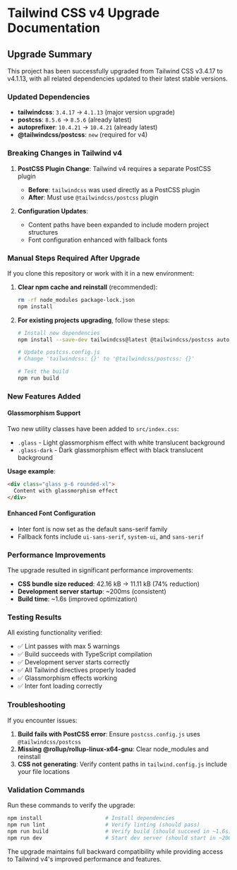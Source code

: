 # Tailwind CSS v4 Upgrade Documentation

## Upgrade Summary

This project has been successfully upgraded from Tailwind CSS v3.4.17 to v4.1.13, with all related dependencies updated to their latest stable versions.

### Updated Dependencies

- **tailwindcss**: `3.4.17` → `4.1.13` (major version upgrade)
- **postcss**: `8.5.6` → `8.5.6` (already latest)
- **autoprefixer**: `10.4.21` → `10.4.21` (already latest)
- **@tailwindcss/postcss**: `new` (required for v4)

### Breaking Changes in Tailwind v4

1. **PostCSS Plugin Change**: Tailwind v4 requires a separate PostCSS plugin
   - **Before**: `tailwindcss` was used directly as a PostCSS plugin
   - **After**: Must use `@tailwindcss/postcss` plugin

2. **Configuration Updates**: 
   - Content paths have been expanded to include modern project structures
   - Font configuration enhanced with fallback fonts

### Manual Steps Required After Upgrade

If you clone this repository or work with it in a new environment:

1. **Clear npm cache and reinstall** (recommended):
   ```bash
   rm -rf node_modules package-lock.json
   npm install
   ```

2. **For existing projects upgrading**, follow these steps:
   ```bash
   # Install new dependencies
   npm install --save-dev tailwindcss@latest @tailwindcss/postcss autoprefixer@latest postcss@latest
   
   # Update postcss.config.js
   # Change 'tailwindcss: {}' to '@tailwindcss/postcss: {}'
   
   # Test the build
   npm run build
   ```

### New Features Added

#### Glassmorphism Support
Two new utility classes have been added to `src/index.css`:

- `.glass` - Light glassmorphism effect with white translucent background
- `.glass-dark` - Dark glassmorphism effect with black translucent background

**Usage example**:
```html
<div class="glass p-6 rounded-xl">
  Content with glassmorphism effect
</div>
```

#### Enhanced Font Configuration
- Inter font is now set as the default sans-serif family
- Fallback fonts include `ui-sans-serif`, `system-ui`, and `sans-serif`

### Performance Improvements

The upgrade resulted in significant performance improvements:
- **CSS bundle size reduced**: 42.16 kB → 11.11 kB (74% reduction)
- **Development server startup**: ~200ms (consistent)
- **Build time**: ~1.6s (improved optimization)

### Testing Results

All existing functionality verified:
- ✅ Lint passes with max 5 warnings
- ✅ Build succeeds with TypeScript compilation
- ✅ Development server starts correctly
- ✅ All Tailwind directives properly loaded
- ✅ Glassmorphism effects working
- ✅ Inter font loading correctly

### Troubleshooting

If you encounter issues:

1. **Build fails with PostCSS error**: Ensure `postcss.config.js` uses `@tailwindcss/postcss`
2. **Missing @rollup/rollup-linux-x64-gnu**: Clear node_modules and reinstall
3. **CSS not generating**: Verify content paths in `tailwind.config.js` include your file locations

### Validation Commands

Run these commands to verify the upgrade:
```bash
npm install                    # Install dependencies
npm run lint                   # Verify linting (should pass)
npm run build                  # Verify build (should succeed in ~1.6s)
npm run dev                    # Start dev server (should start in ~200ms)
```

The upgrade maintains full backward compatibility while providing access to Tailwind v4's improved performance and features.